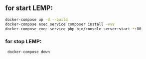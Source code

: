 
## for start LEMP:
```bash
docker-compose up -d --build
docker-compose exec service composer install -vvv
docker-compose exec service php bin/console server:start *:80
```

### for stop LEMP:
`` docker-compose down``